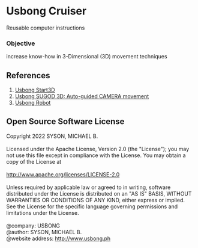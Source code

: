 # Usbong Cruiser

Reusable computer instructions

### Objective
increase know-how in 3-Dimensional (3D) movement techniques

## References
1) [Usbong Start3D](https://github.com/usbong/start3D)
2) [Usbong SUGOD 3D: Auto-guided CAMERA movement](https://github.com/usbong/sugod3D)
3) [Usbong Robot](https://github.com/usbong/robot)

## Open Source Software License

Copyright 2022 SYSON, MICHAEL B.<br/>
<br/>
Licensed under the Apache License, Version 2.0 (the "License"); you may not use this file except in compliance with the License. You may obtain a copy of the License at<br/>
<br/>
http://www.apache.org/licenses/LICENSE-2.0<br/>
<br/>
Unless required by applicable law or agreed to in writing, software distributed under the License is distributed on an "AS IS" BASIS, WITHOUT WARRANTIES OR CONDITIONS OF ANY KIND, either express or implied. See the License for the specific language governing permissions and limitations under the License.<br/>
<br/>
@company: USBONG<br/>
@author: SYSON, MICHAEL B.<br/>
@website address: http://www.usbong.ph
